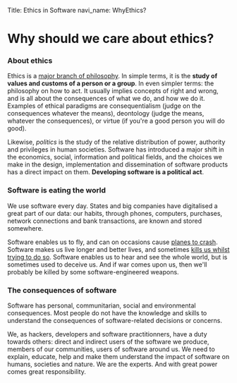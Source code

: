 Title: Ethics in Software
navi_name: WhyEthics?


# Why should we care about ethics?

### About ethics

Ethics is a [major branch of philosophy](https://en.wikipedia.org/wiki/Ethics). In simple terms, it is the **study of values and customs of a person or a group**. In even simpler terms: the philosophy on how to act. It usually implies concepts of right and wrong, and is all about the consequences of what we do, and how we do it. Examples of ethical paradigms are consequentialism (judge on the consequences whatever the means), deontology (judge the means, whatever the consequences), or virtue (if you're a good person you will do good).

Likewise, *politics* is the study of the relative distribution of power, authority and privileges in human societies. Software has introduced a major shift in the economics, social, information and political fields, and the choices we make in the design, implementation and dissemination of software products has a direct impact on them. **Developing software is a political act**.

### Software is eating the world

We use software every day. States and big companies have digitalised a great part of our data: our habits, through phones, computers, purchases, network connections and bank transactions, are known and stored somewhere.

Software enables us to fly, and can on occasions cause [planes to crash](https://www.theguardian.com/technology/2015/may/20/airbus-issues-alert-software-bug-fatal-plane-crash). Software makes us live longer and better lives, and sometimes [kills us whilst trying to do so](https://en.wikipedia.org/wiki/Therac-25). Software enables us to hear and see the whole world, but is sometimes used to deceive us. And if war comes upon us, then we'll probably be killed by some software-engineered weapons.

### The consequences of software

Software has personal, communitarian, social and environmental consequences. Most people do not have the knowledge and skills to understand the consequences of software-related decisions or concerns.

We, as hackers, developers and software practitionners, have a duty towards others: direct and indirect users of the software we produce, members of our communities, users of software around us. We need to explain, educate, help and make them understand the impact of software on humans, societies and nature. We are the experts. And with great power comes great responsibility.
